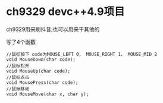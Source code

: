 # ch9329 devc++4.9项目
ch9329用来刷抖音,也可以用来干其他的

写了4个函数
```  
//鼠标按下 code为MOUSE_LEFT 0， MOUSE_RIGHT 1， MOUSE_MID 2
void MouseDown(char code);
//鼠标松开
void MouseUp(char code);
//鼠标点击
void MousePress(char code);
//鼠标移动
void MouseMove(char x, char y);
```  
